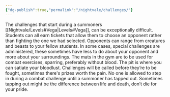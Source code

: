 ```yaml
---
{"dg-publish":true,"permalink":"/nightvale/challenges/"}
---
```


The challenges that start during a summoners [[Nightvale/Levels#Vega\|Levels#Vega]], can be exceptionally difficult. Students can all earn tickets that allow them to choose an opponent rather than fighting the one we had selected. Opponents can range from creatures and beasts to your fellow students. In some cases, special challenges are administered, these sometimes have less to do about your opponent and more about your surroundings. The mats in the gym are to be used for combat exercises, sparring, preferably without blood. The pit is where you can satiate your bloodlust. Challenges will be called before they’re to be fought, sometimes there's prizes worth the pain. No one is allowed to step in during a combat challenge until a summoner has tapped out. Sometimes tapping out might be the difference between life and death, don’t die for your pride.
